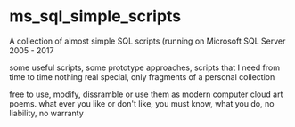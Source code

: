 # ms_sql_simple_scripts
A collection of almost simple SQL scripts (running on Microsoft SQL Server 2005 - 2017

some useful scripts, some prototype approaches, scripts that I need from time to time
nothing real special, only fragments of a personal collection

free to use, modify, dissramble or use them as modern computer cloud art poems.
what ever you like or don't like,
you must know, what you do, no liability, no warranty
